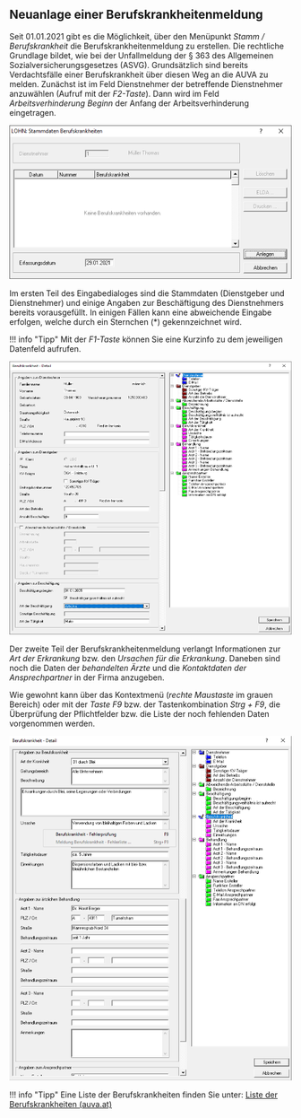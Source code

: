 ## Neuanlage einer Berufskrankheitenmeldung

Seit 01.01.2021 gibt es die Möglichkeit, über den Menüpunkt *Stamm / Berufskrankheit* die Berufskrankheitenmeldung zu erstellen. Die rechtliche Grundlage bildet, wie bei der Unfallmeldung der § 363 des Allgemeinen Sozialversicherungsgesetzes (ASVG). Grundsätzlich sind bereits Verdachtsfälle einer Berufskrankheit über diesen Weg an die AUVA zu melden. Zunächst ist im Feld Dienstnehmer der betreffende Dienstnehmer anzuwählen (Aufruf mit der *F2-Taste*). Dann wird im Feld *Arbeitsverhinderung Beginn* der Anfang der Arbeitsverhinderung eingetragen.

![Image](<img/image357.png>)

Im ersten Teil des Eingabedialoges sind die Stammdaten (Dienstgeber und Dienstnehmer) und einige Angaben zur Beschäftigung des Dienstnehmers bereits vorausgefüllt. In einigen Fällen kann eine abweichende Eingabe erfolgen, welche durch ein Sternchen (\*) gekennzeichnet wird.

!!! info "Tipp"
    Mit der *F1-Taste* können Sie eine Kurzinfo zu dem jeweiligen Datenfeld aufrufen.

![Image](<img/image358.png>)

Der zweite Teil der Berufskrankheitenmeldung verlangt Informationen zur *Art der Erkrankung* bzw. den *Ursachen für die Erkrankung*. Daneben sind noch die Daten der *behandelten Ärzte* und die *Kontaktdaten der Ansprechpartner* in der Firma anzugeben.

Wie gewohnt kann über das Kontextmenü (*rechte Maustaste* im grauen Bereich) oder mit der *Taste F9* bzw. der Tastenkombination *Strg + F9*, die Überprüfung der Pflichtfelder bzw. die Liste der noch fehlenden Daten vorgenommen werden.

![Image](<img/image359.png>)

!!! info "Tipp"
    Eine Liste der Berufskrankheiten finden Sie unter: [Liste der Berufskrankheiten (auva.at)](https://www.auva.at/cdscontent/load?contentid=10008.541831&version=1587108317)